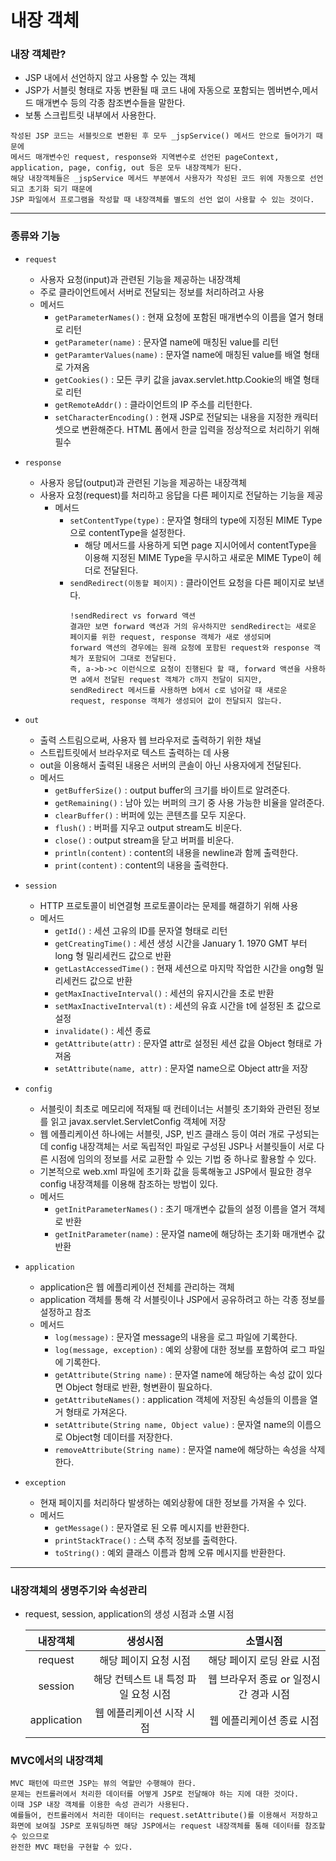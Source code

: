 # 내장 객체

### 내장 객체란?

* JSP 내에서 선언하지 않고 사용할 수 있는 객체
* JSP가 서블릿 형태로 자동 변환될 때 코드 내에 자동으로 포함되는 멤버변수,메서드 매개변수 등의 각종 참조변수들을 말한다.
* 보통 스크립트릿 내부에서 사용한다.

```
작성된 JSP 코드는 서블릿으로 변환된 후 모두 _jspService() 메서드 안으로 들어가기 때문에 
메서드 매개변수인 request, response와 지역변수로 선언된 pageContext, application, page, config, out 등은 모두 내장객체가 된다. 
해당 내장객체들은 _jspService 메서드 부분에서 사용자가 작성된 코드 위에 자동으로 선언되고 초기화 되기 때문에 
JSP 파일에서 프로그램을 작성할 때 내장객체를 별도의 선언 없이 사용할 수 있는 것이다.
```

***

### 종류와 기능

* ``request``
    * 사용자 요청(input)과 관련된 기능을 제공하는 내장객체
    * 주로 클라이언트에서 서버로 전달되는 정보를 처리하려고 사용
    * 메서드
        * ``getParameterNames()`` : 현재 요청에 포함된 매개변수의 이름을 열거 형태로 리턴
        * ``getParameter(name)`` : 문자열 name에 매칭된 value를 리턴
        * ``getParamterValues(name)`` : 문자열 name에 매칭된 value를 배열 형태로 가져옴
        * ``getCookies()`` : 모든 쿠키 값을 javax.servlet.http.Cookie의 배열 형태로 리턴
        * ``getRemoteAddr()`` :    클라이언트의 IP 주소를 리턴한다.
        * ``setCharacterEncoding()`` : 현재 JSP로 전달되는 내용을 지정한 캐릭터셋으로 변환해준다. HTML 폼에서 한글 입력을 정상적으로 처리하기 위해 필수


* ``response``
    * 사용자 응답(output)과 관련된 기능을 제공하는 내장객체
    * 사용자 요청(request)를 처리하고 응답을 다른 페이지로 전달하는 기능을 제공
        * 메서드
            * ``setContentType(type)`` : 문자열 형태의 type에 지정된 MIME Type으로 contentType을 설정한다.
                * 해당 메서드를 사용하게 되면 page 지시어에서 contentType을 이용해 지정된 MIME Type을 무시하고 새로운 MIME Type이 헤더로 전달된다.
            * ``sendRedirect(이동할 페이지)`` : 클라이언트 요청을 다른 페이지로 보낸다.
              ```
              !sendRedirect vs forward 액션
              결과만 보면 forward 액션과 거의 유사하지만 sendRedirect는 새로운 페이지를 위한 request, response 객체가 새로 생성되며
              forward 액션의 경우에는 원래 요청에 포함된 request와 response 객체가 포함되어 그대로 전달된다. 
              즉, a->b->c 이런식으로 요청이 진행된다 할 때, forward 액션을 사용하면 a에서 전달된 request 객체가 c까지 전달이 되지만,
              sendRedirect 메서드를 사용하면 b에서 c로 넘어갈 때 새로운 request, response 객체가 생성되어 값이 전달되지 않는다.
              ```


* ``out``
    * 출력 스트림으로써, 사용자 웹 브라우저로 출력하기 위한 채널
    * 스트립트릿에서 브라우저로 텍스트 출력하는 데 사용
    * out을 이용해서 출력된 내용은 서버의 콘솔이 아닌 사용자에게 전달된다.
    * 메서드
        * ``getBufferSize()`` : output buffer의 크기를 바이트로 알려준다.
        * ``getRemaining()`` : 남아 있는 버퍼의 크기 중 사용 가능한 비율을 알려준다.
        * ``clearBuffer()`` : 버퍼에 있는 콘텐츠를 모두 지운다.
        * ``flush()`` : 버퍼를 지우고 output stream도 비운다.
        * ``close()`` : output stream을 닫고 버퍼를 비운다.
        * ``println(content)`` : content의 내용을 newline과 함께 출력한다.
        * ``print(content)`` : content의 내용을 출력한다.


* ``session``
    * HTTP 프로토콜이 비연결형 프로토콜이라는 문제를 해결하기 위해 사용
    * 메서드
        * ``getId()`` : 세션 고유의 ID를 문자열 형태로 리턴
        * ``getCreatingTime()`` : 세션 생성 시간을 January 1. 1970 GMT 부터 long 형 밀리세컨드 값으로 반환
        * ``getLastAccessedTime()`` : 현재 세션으로 마지막 작업한 시간을 ong형 밀리세컨드 값으로 반환
        * ``getMaxInactiveInterval()`` : 세션의 유지시간을 초로 반환
        * ``setMaxInactiveInterval(t)`` : 세션의 유효 시간을 t에 설정된 초 값으로 설정
        * ``invalidate()`` : 세션 종료
        * ``getAttribute(attr)`` : 문자열 attr로 설정된 세션 값을 Object 형태로 가져옴
        * ``setAttribute(name, attr)`` : 문자열 name으로 Object attr을 저장


* ``config``
    * 서블릿이 최초로 메모리에 적재될 때 컨테이너는 서블릿 초기화와 관련된 정보를 읽고 javax.servlet.ServletConfig 객체에 저장
    * 웹 에플리케이션 하나에는 서블릿, JSP, 빈즈 클래스 등이 여러 개로 구성되는데 config 내장객체는 서로 독립적인 파일로 구성된 JSP나 서블릿들이 서로 다른 시점에 임의의 정보를 서로 교환할 수
      있는 기법 중 하나로 활용할 수 있다.
    * 기본적으로 web.xml 파일에 초기화 값을 등록해놓고 JSP에서 필요한 경우 config 내장객체를 이용해 참조하는 방법이 있다.
    * 메서드
        * ``getInitParameterNames()`` : 초기 매개변수 값들의 설정 이름을 열거 객체로 반환
        * ``getInitParameter(name)`` : 문자열 name에 해당하는 초기화 매개변수 값 반환


* ``application``
    * application은 웹 에플리케이션 전체를 관리하는 객체
    * application 객체를 통해 각 서블릿이나 JSP에서 공유하려고 하는 각종 정보를 설정하고 참조
    * 메서드
        * ``log(message)`` : 문자열 message의 내용을 로그 파일에 기록한다.
        * ``log(message, exception)`` : 예외 상황에 대한 정보를 포함하여 로그 파일에 기록한다.
        * ``getAttribute(String name)`` : 문자열 name에 해당하는 속성 값이 있다면 Object 형태로 반환, 형변환이 필요하다.
        * ``getAttributeNames()`` : application 객체에 저장된 속성들의 이름을 열거 형태로 가져온다.
        * ``setAttribute(String name, Object value)`` : 문자열 name의 이름으로 Object형 데이터를 저장한다.
        * ``removeAttribute(String name)`` : 문자열 name에 해당하는 속성을 삭제한다.


* ``exception``
    * 현재 페이지를 처리하다 발생하는 예외상황에 대한 정보를 가져올 수 있다.
    * 메서드
        * ``getMessage()`` : 문자열로 된 오류 메시지를 반환한다.
        * ``printStackTrace()`` : 스택 추적 정보를 출력한다.
        * ``toString()`` : 예외 클래스 이름과 함께 오류 메시지를 반환한다.

***

### 내장객체의 생명주기와 속성관리

* request, session, application의 생성 시점과 소멸 시점

  |내장객체|생성시점|소멸시점|
    |:---:|:---:|:---:|
  |request|해당 페이지 요청 시점|해당 페이지 로딩 완료 시점|
  |session |해당 컨텍스트 내 특정 파일 요청 시점|웹 브라우저 종료 or 일정시간 경과 시점|
  |application|웹 에플리케이션 시작 시점|웹 에플리케이션 종료 시점|

### MVC에서의 내장객체
```
MVC 패턴에 따르면 JSP는 뷰의 역할만 수행해야 한다. 
문제는 컨트롤러에서 처리한 데이터를 어떻게 JSP로 전달해야 하는 지에 대한 것이다. 
이때 JSP 내장 객체를 이용한 속성 관리가 사용된다. 
예를들어, 컨트롤러에서 처리한 데이터는 request.setAttribute()를 이용해서 저장하고 
화면에 보여질 JSP로 포워딩하면 해당 JSP에서는 request 내장객체를 통해 데이터를 참조할 수 있으므로
완전한 MVC 패턴을 구현할 수 있다.
```